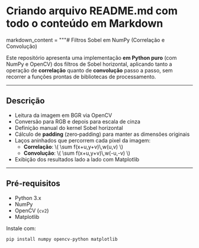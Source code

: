# Criando arquivo README.md com todo o conteúdo em Markdown
markdown_content = """# Filtros Sobel em NumPy (Correlação e Convolução)

Este repositório apresenta uma implementação **em Python puro** (com NumPy e OpenCV) dos filtros de Sobel horizontal, aplicando tanto a operação de **correlação** quanto de **convolução** passo a passo, sem recorrer a funções prontas de bibliotecas de processamento.

---

## Descrição

- Leitura da imagem em BGR via OpenCV  
- Conversão para RGB e depois para escala de cinza  
- Definição manual do kernel Sobel horizontal  
- Cálculo de **padding** (zero‑padding) para manter as dimensões originais  
- Laços aninhados que percorrem cada pixel da imagem:  
  - **Correlação**: \\( \\sum f(x+u,y+v)\\,w(u,v) \\)  
  - **Convolução**: \\( \\sum f(x+u,y+v)\\,w(-u,-v) \\)  
- Exibição dos resultados lado a lado com Matplotlib  

---

## Pré‑requisitos

- Python 3.x  
- NumPy  
- OpenCV (`cv2`)  
- Matplotlib  

Instale com:

```bash
pip install numpy opencv-python matplotlib
